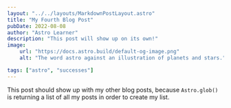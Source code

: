 ```yaml
---
layout: "../../layouts/MarkdownPostLayout.astro"
title: "My Fourth Blog Post"
pubDate: 2022-08-08
author: "Astro Learner"
description: "This post will show up on its own!"
image:
    url: "https://docs.astro.build/default-og-image.png"
    alt: "The word astro against an illustration of planets and stars."

tags: ["astro", "successes"]
---
```

This post should show up with my other blog posts, because `Astro.glob()` is returning a list of all my posts in order to create my list.
